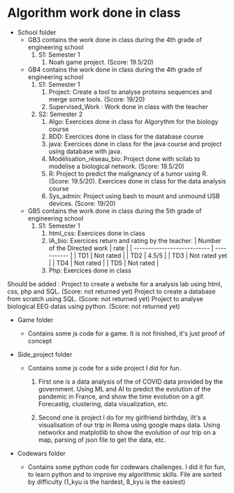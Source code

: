 # Algorithm work done in class

- School folder 
    * GB3 contains the work done in class during the 4th grade of engineering school
        1. S1: Semester 1
            1. Noah game project. (Score: 19.5/20)
    * GB4 contains the work done in class during the 4th grade of engineering school
        1. S1: Semester 1
            1. Project: Create a tool to analyse proteins sequences and merge some tools. (Score: 19/20) 
            2. Supervised_Work : Work done in class with the teacher
        2. S2: Semester 2
            1. Algo: Exercices done in class for Algorythm for the biology course
            2. BDD: Exercices done in class for the database course
            3. java: Exercices done in class for the java course and project using database with java. 
            4. Modélisation_réseau_bio: Project done with scilab to modelise a biological network. (Score: 19.5/20)
            5. R: Project to predict the malignancy of a tumor using R. (Score: 19.5/20). Exercices done in class for the data analysis course
            6. Sys_admin: Project using bash to mount and unmound USB devices. (Score: 19/20)
    * GB5 contains the work done in class during the 5th grade of engineering school
        1. S1: Semester 1
            1. html_css: Exercices done in class
            2. IA_bio: Exercices return and rating by the teacher. 
                | Number of the Directed work | rate        |
                | --------------------------- | ----------- |
                | TD1                         | Not rated   |
                | TD2                         | 4.5/5       |
                | TD3                         | Not rated yet |
                | TD4                         | Not rated   |
                | TD5                         | Not rated   |
            3. Php: Exercices done in class 

Should be added : 
Project to create a website for a analysis lab using html, css, php and SQL. (Score: not returned yet)
Project to create a database from scratch using SQL. (Score: not returned yet)
Project to analyse biological EEG datas using python. (Score: not returned yet)



- Game folder
    * Contains some js code for a game. It is not finished, it's just proof of concept

- Side_project folder
    * Contains some js code for a side project I did for fun. 
        1. First one is a data analysis of the of COVID data provided by the government. Using ML and AI to predict the evolution of the pandemic in France, and show the time evolution on a gif. Forecastig, clustering, data visualization, etc.

        2. Second one is project I do for my girlfriend birthday, iIt's a visualisation of our trip in Roma using google maps data. Using networkx and matplotlib to show the evolution of our trip on a map, parsing of json file to get the data, etc.

- Codewars folder 
    * Contains some python code for codewars challenges. I did it for fun, to learn python and to improve my algorithmic skills. File are sorted by difficulty (1_kyu is the hardest, 8_kyu is the easiest)

